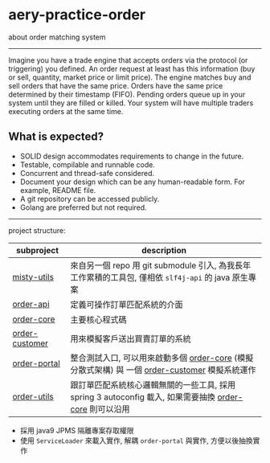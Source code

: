 # aery-practice-order

about order matching system

---

Imagine you have a trade engine that accepts orders via the protocol (or triggering)
you defined. An order request at least has this information (buy or sell, quantity,
market price or limit price).
The engine matches buy and sell orders that have the same price. Orders have the
same price determined by their timestamp (FIFO). Pending orders queue up in your
system until they are filled or killed. Your system will have multiple traders executing
orders at the same time.

## What is expected?

- SOLID design accommodates requirements to change in the future.
- Testable, compilable and runnable code.
- Concurrent and thread-safe considered.
- Document your design which can be any human-readable form. For example,
  README file.
- A git repository can be accessed publicly.
- Golang are preferred but not required.

---

project structure:

| subproject                         | description                                                                                          |
|------------------------------------|------------------------------------------------------------------------------------------------------|
| [misty-utils](misty-utils)         | 來自另一個 repo 用 git submodule 引入, 為我長年工作累積的工具包, 僅相依 `slf4j-api` 的 java 原生專案                             |
| [order-api](./order-api)           | 定義可操作訂單匹配系統的介面                                                                                       |
| [order-core](./order-core)         | 主要核心程式碼                                                                                              |
| [order-customer](./order-customer) | 用來模擬客戶送出買賣訂單的系統                                                                                      |
| [order-portal](./order-portal)     | 整合測試入口, 可以用來啟動多個 [order-core](./order-core) (模擬分散式架構) 與 一個 [order-customer](./order-customer) 模擬系統運作 |
| [order-utils](./order-utils)       | 跟訂單匹配系統核心邏輯無關的一些工具, 採用 spring 3 autoconfig 載入, 如果需要抽換 [order-core](./order-core) 則可以沿用               |

- 採用 java9 JPMS 隔離專案存取權限
- 使用 `ServiceLoader` 來載入實作, 解耦 `order-portal` 與實作, 方便以後抽換實作

